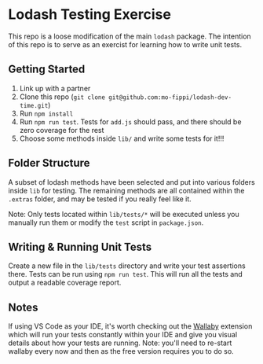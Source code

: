 # Lodash Testing Exercise

This repo is a loose modification of the main `lodash` package. The intention of this repo is to serve as an exercist for learning how to write unit tests. 

## Getting Started
1. Link up with a partner
2. Clone this repo (`git clone git@github.com:mo-fippi/lodash-dev-time.git`)
3. Run `npm install`
4. Run `npm run test`. Tests for `add.js` should pass, and there should be zero coverage for the rest
5. Choose some methods inside `lib/` and write some tests for it!!!

## Folder Structure

A subset of lodash methods have been selected and put into various folders inside `lib` for testing. The remaining methods are all contained within the `.extras` folder, and may be tested if you really feel like it.


Note: Only tests located within `lib/tests/*` will be executed unless you manually run them or modify the `test` script in `package.json`.

## Writing & Running Unit Tests

Create a new file in the `lib/tests` directory and write your test assertions there. Tests can be run using `npm run test`. This will run all the tests and output a readable coverage report.

## Notes

If using VS Code as your IDE, it's worth checking out the [Wallaby](https://wallabyjs.com/docs/intro/get-started-vscode.html) extension which will run your tests constantly within your IDE and give you visual details about how your tests are running. Note: you'll need to re-start wallaby every now and then as the free version requires you to do so.
